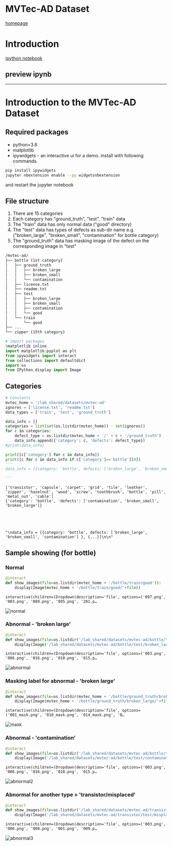 # MVTec-AD Dataset
[homepage](https://www.mvtec.com/company/research/datasets/mvtec-ad/)

# Introduction
[ipython notebook](intro_mvtec-ad.ipynb)

## preview ipynb
---
# Introduction to the MVTec-AD Dataset
## Required packages
* python=3.6
* matplotlib
* ipywidgets - an interactive ui for a demo. install with following commands.
```bash
pip install ipywidgets
jupyter nbextension enable --py widgetsnbextension
```
and restart the jupyter notebook

## File structure
1. There are 15 categories
2. Each category has "ground_truth", "test", "train" data
3. The "train" data has only normal data ("good" directory)
4. The "test" data has types of defects as sub-dir name e.g. ("broken_large", "broken_small", "contamination" for bottle category)
5. The "ground_truth" data has masking image of the defect on the corresponding image in "test"

```bash
/mvtec-ad/   
├── bottle (1st category)
│   ├── ground_truth
│   │   ├── broken_large
│   │   ├── broken_small
│   │   └── contamination
│   ├── license.txt
│   ├── readme.txt
│   ├── test
│   │   ├── broken_large
│   │   ├── broken_small
│   │   ├── contamination
│   │   └── good
│   └── train
│       └── good
├── ...
└── zipper (15th category)
```


```python
# import packages
%matplotlib inline
import matplotlib.pyplot as plt
from ipywidgets import interact
from collections import defaultdict
import os
from IPython.display import Image

```

## Categories


```python
# Constants
mvtec_home = '/lab_shared/datasets/mvtec-ad'
ignores = ['license.txt', 'readme.txt']
data_types = ['train', 'test', 'ground_truth']
```


```python
data_info = []
categories = list(set(os.listdir(mvtec_home)) - set(ignores))
for c in categories:
    defect_type = os.listdir(mvtec_home + '/' + c + '/ground_truth')
    data_info.append({'category': c, 'defects': defect_type})
#print(data_info)

print([c['category'] for c in data_info])
print([c for c in data_info if c['category']=='bottle'][0])
'''
data_info = [{category: 'bottle', defects: ['broken_large', 'broken_small', 'contamination'] }, {...}]

'''
```

    ['transistor', 'capsule', 'carpet', 'grid', 'tile', 'leather', 'zipper', 'hazelnut', 'wood', 'screw', 'toothbrush', 'bottle', 'pill', 'metal_nut', 'cable']
    {'category': 'bottle', 'defects': ['contamination', 'broken_small', 'broken_large']}





    "\ndata_info = [{category: 'bottle', defects: ['broken_large', 'broken_small', 'contamination'] }, {...}]\n\n"



## Sample showing (for bottle)
### Normal


```python
@interact
def show_images(file=os.listdir(mvtec_home + '/bottle/train/good')):
    display(Image(mvtec_home + '/bottle/train/good/'+file))
```


    interactive(children=(Dropdown(description='file', options=('097.png', '003.png', '089.png', '095.png', '201.p…

![normal](./sample_img/1.png)

### Abnormal - 'broken large'


```python
@interact
def show_images(file=os.listdir('/lab_shared/datasets/mvtec-ad/bottle/test/broken_large')):
    display(Image('/lab_shared/datasets/mvtec-ad/bottle/test/broken_large/'+file))

```


    interactive(children=(Dropdown(description='file', options=('003.png', '006.png', '016.png', '010.png', '015.p…

![abnormal](./sample_img/2.png)

### Masking label for abnormal - 'broken large'


```python
@interact
def show_images(file=os.listdir(mvtec_home + '/bottle/ground_truth/broken_large')):
    display(Image(mvtec_home + '/bottle/ground_truth/broken_large/'+file))
```


    interactive(children=(Dropdown(description='file', options=('001_mask.png', '010_mask.png', '014_mask.png', '0…
![mask](./sample_img/3.png)

### Abnormal - 'contamination'


```python
@interact
def show_images(file=os.listdir('/lab_shared/datasets/mvtec-ad/bottle/test/contamination')):
    display(Image('/lab_shared/datasets/mvtec-ad/bottle/test/contamination/'+file))
```


    interactive(children=(Dropdown(description='file', options=('003.png', '006.png', '016.png', '010.png', '015.p…
![abnormal2](./sample_img/4.png)

### Abnormal for another type = 'transistor/misplaced'


```python
@interact
def show_images(file=os.listdir('/lab_shared/datasets/mvtec-ad/transistor/test/misplaced')):
    display(Image('/lab_shared/datasets/mvtec-ad/transistor/test/misplaced/'+file))
```


    interactive(children=(Dropdown(description='file', options=('003.png', '006.png', '008.png', '001.png', '009.p…
![abnormal3](./sample_img/5.png)
